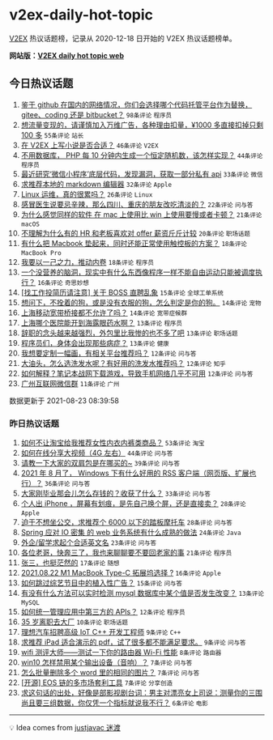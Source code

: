 # v2ex-daily-hot-topic

[V2EX](https://www.v2ex.com/) 热议话题榜，记录从 2020-12-18 日开始的 V2EX 热议话题榜单。

**网站版：[V2EX daily hot topic web](https://boojack.github.io/v2ex-daily-hot-topic-web/)**

## 今日热议话题

<!-- TODAY BEGIN -->

1. [鉴于 github 在国内的网络情况，你们会选择哪个代码托管平台作为替换， gitee、coding 还是 bitbucket？](https://www.v2ex.com/t/797399) `98条评论` `程序员`
1. [想流量变现的，请谨慎加入万维广告，各种理由扣量，¥1000 多直接扣掉只剩 100 多](https://www.v2ex.com/t/797391) `55条评论` `站长`
1. [在 V2EX 上写小说是否合适？](https://www.v2ex.com/t/797396) `46条评论` `V2EX`
1. [不用数据库， PHP 每 10 分钟内生成一个恒定随机数，该怎样实现？](https://www.v2ex.com/t/797408) `44条评论` `程序员`
1. [最近研究‘微信小程序’底层代码，发现漏洞，获取一部分私有 api](https://www.v2ex.com/t/797401) `33条评论` `微信`
1. [求推荐本地的 markdown 编辑器](https://www.v2ex.com/t/797452) `32条评论` `Apple`
1. [Linux 运维，真的很累吗？](https://www.v2ex.com/t/797445) `26条评论` `Linux`
1. [感冒医生说要忌辛辣，那么四川、重庆的朋友改吃清淡的？](https://www.v2ex.com/t/797490) `22条评论` `问与答`
1. [为什么感觉同样的软件 在 mac 上使用比 win 上使用要慢或者卡顿？](https://www.v2ex.com/t/797439) `21条评论` `macOS`
1. [不理解为什么有的 HR 和老板喜欢对 offer 薪资斤斤计较](https://www.v2ex.com/t/797460) `20条评论` `职场话题`
1. [有什么把 Macbook 垫起来，同时还能正常使用触控板的方案？](https://www.v2ex.com/t/797422) `18条评论` `MacBook Pro`
1. [我要以一己之力，推动内卷](https://www.v2ex.com/t/797415) `18条评论` `程序员`
1. [一个没营养的脑洞，现实中有什么东西像程序一样不能自由运动只能被调度执行？](https://www.v2ex.com/t/797374) `16条评论` `奇思妙想`
1. [[找工作投简历请注意] 关于 BOSS 直聘乱象](https://www.v2ex.com/t/797450) `15条评论` `全球工单系统`
1. [想问下，不拴着的狗，或是没有衣服的狗，怎么判定是你的狗。](https://www.v2ex.com/t/797447) `14条评论` `宠物`
1. [上海移动宽带桥接都不允许了吗？](https://www.v2ex.com/t/797444) `14条评论` `宽带症候群`
1. [上海哪个医院能开到海露眼药水啊？](https://www.v2ex.com/t/797469) `13条评论` `程序员`
1. [辞职的念头越来越强烈，外包里比我惨的也不多了吧](https://www.v2ex.com/t/797416) `13条评论` `职场话题`
1. [程序员们，身体会出现那些病症？](https://www.v2ex.com/t/797397) `13条评论` `健康`
1. [我想要定制一幅画，有相关平台推荐吗？](https://www.v2ex.com/t/797448) `12条评论` `问与答`
1. [大油头，怎么选洗发水呢？有好用的洗发水推荐吗？](https://www.v2ex.com/t/797435) `12条评论` `知乎`
1. [如何解释？笔记本战网下载游戏，导致手机网络几乎不可用](https://www.v2ex.com/t/797386) `12条评论` `问与答`
1. [广州互联网微信群](https://www.v2ex.com/t/797379) `11条评论` `广州`

数据更新于 2021-08-23 08:39:58

<!-- TODAY END -->

### 昨日热议话题

<!-- YESTERDAY BEGIN -->

1. [如何不让淘宝给我推荐女性内衣内裤类商品？](https://www.v2ex.com/t/797308) `53条评论` `淘宝`
1. [如何在线分享大视频（4G 左右）](https://www.v2ex.com/t/797251) `44条评论` `问与答`
1. [请教一下大家的双肩包是在哪买的~](https://www.v2ex.com/t/797260) `39条评论` `问与答`
1. [2021 年 8 月了， Windows 下有什么好用的 RSS 客户端（网页版、扩展也行）？](https://www.v2ex.com/t/797265) `36条评论` `问与答`
1. [大家刚毕业那会儿怎么存钱的？收获了什么？](https://www.v2ex.com/t/797315) `33条评论` `问与答`
1. [个人出 iPhone ，屏幕有划痕，是先自己换个屏，还是直接卖？](https://www.v2ex.com/t/797255) `28条评论` `Apple`
1. [迫于不想坐公交，求推荐个 6000 以下的踏板摩托车](https://www.v2ex.com/t/797263) `28条评论` `问与答`
1. [Spring 应对 IO 密集 的 web 业务系统有什么成熟的做法](https://www.v2ex.com/t/797281) `24条评论` `Java`
1. [外企/留学求起个合适英文名](https://www.v2ex.com/t/797368) `23条评论` `问与答`
1. [各位老哥，快奔三了，我也来聊聊要不要回老家的事](https://www.v2ex.com/t/797356) `21条评论` `程序员`
1. [张三，也挺茫然的](https://www.v2ex.com/t/797250) `17条评论` `随想`
1. [2021.08.22 M1 MacBook Type-C 拓展坞选择 ?](https://www.v2ex.com/t/797320) `16条评论` `Apple`
1. [如何跳过综艺节目中的植入性广告？](https://www.v2ex.com/t/797274) `15条评论` `问与答`
1. [有没有什么方法可以实时检测 mysql 数据库中某个值是否发生改变？](https://www.v2ex.com/t/797361) `13条评论` `MySQL`
1. [如何统一管理应用中第三方的 APIs？](https://www.v2ex.com/t/797284) `12条评论` `程序员`
1. [35 岁离职去大厂](https://www.v2ex.com/t/797277) `10条评论` `职场话题`
1. [理想汽车招聘高级 IoT C++ 开发工程师](https://www.v2ex.com/t/797283) `9条评论` `C++`
1. [求推荐 iPad 适合演示的 pdf，试了很多都不能满足要求。](https://www.v2ex.com/t/797271) `9条评论` `问与答`
1. [wifi 测评大师——测试一下你的路由器 Wi-Fi 性能](https://www.v2ex.com/t/797254) `8条评论` `路由器`
1. [win10 怎样禁用某个输出设备（音响）？](https://www.v2ex.com/t/797310) `7条评论` `问与答`
1. [怎么批量删除多个 word 里的相同的图片？](https://www.v2ex.com/t/797298) `7条评论` `问与答`
1. [[开源] EOS 链的多市场套利工具](https://www.v2ex.com/t/797258) `7条评论` `分享创造`
1. [求这句话的出处，好像是部影视剧台词：男主对漂亮女上司说：测量你的三围尚且要三组数据，你仅凭一个指标就说我不行？](https://www.v2ex.com/t/797317) `6条评论` `电影`

<!-- YESTERDAY END -->

---

💡 Idea comes from [justjavac 迷渡](https://github.com/justjavac/)
